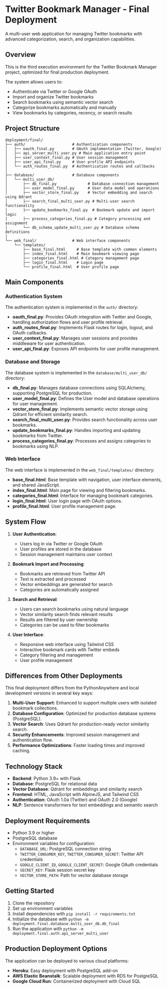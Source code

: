 # Twitter Bookmark Manager - Final Deployment

A multi-user web application for managing Twitter bookmarks with advanced categorization, search, and organization capabilities.

## Overview

This is the third execution environment for the Twitter Bookmark Manager project, optimized for final production deployment. 

The system allows users to:
- Authenticate via Twitter or Google OAuth
- Import and organize Twitter bookmarks
- Search bookmarks using semantic vector search
- Categorize bookmarks automatically and manually
- View bookmarks by categories, recency, or search results

## Project Structure

```
deployment/final/
├── auth/                     # Authentication components
│   ├── oauth_final.py        # OAuth implementation (Twitter, Google)
│   ├── api_server_multi_user.py # Main application entry point
│   ├── user_context_final.py # User session management
│   ├── user_api_final.py     # User profile API endpoints
│   └── auth_routes_final.py  # Authentication routes and callbacks
│
├── database/                 # Database components
│   └── multi_user_db/
│       ├── db_final.py              # Database connection management
│       ├── user_model_final.py      # User data model and operations
│       ├── vector_store_final.py    # Vector embedding and search using Qdrant
│       ├── search_final_multi_user.py # Multi-user search functionality
│       ├── update_bookmarks_final.py  # Bookmark update and import logic
│       ├── process_categories_final.py # Category processing and assignment
│       └── db_schema_update_multi_user.py # Database schema definitions
│
└── web_final/                # Web interface components
    └── templates/
        ├── base_final.html     # Base template with common elements
        ├── index_final.html    # Main bookmark viewing page
        ├── categories_final.html # Category management page
        ├── login_final.html    # Login page
        └── profile_final.html  # User profile page
```

## Main Components

### Authentication System

The authentication system is implemented in the `auth/` directory:

- **oauth_final.py**: Provides OAuth integration with Twitter and Google, handling authorization flows and user profile retrieval.
- **auth_routes_final.py**: Implements Flask routes for login, logout, and OAuth callbacks.
- **user_context_final.py**: Manages user sessions and provides middleware for user authentication.
- **user_api_final.py**: Exposes API endpoints for user profile management.

### Database and Storage

The database system is implemented in the `database/multi_user_db/` directory:

- **db_final.py**: Manages database connections using SQLAlchemy, supporting PostgreSQL for production.
- **user_model_final.py**: Defines the User model and database operations for user management.
- **vector_store_final.py**: Implements semantic vector storage using Qdrant for efficient similarity search.
- **search_final_multi_user.py**: Provides search functionality across user bookmarks.
- **update_bookmarks_final.py**: Handles importing and updating bookmarks from Twitter.
- **process_categories_final.py**: Processes and assigns categories to bookmarks using NLP.

### Web Interface

The web interface is implemented in the `web_final/templates/` directory:

- **base_final.html**: Base template with navigation, user interface elements, and shared JavaScript.
- **index_final.html**: Main page for viewing and filtering bookmarks.
- **categories_final.html**: Interface for managing bookmark categories.
- **login_final.html**: User login page with OAuth options.
- **profile_final.html**: User profile management page.

## System Flow

1. **User Authentication**:
   - Users log in via Twitter or Google OAuth
   - User profiles are stored in the database
   - Session management maintains user context

2. **Bookmark Import and Processing**:
   - Bookmarks are retrieved from Twitter API
   - Text is extracted and processed
   - Vector embeddings are generated for search
   - Categories are automatically assigned

3. **Search and Retrieval**:
   - Users can search bookmarks using natural language
   - Vector similarity search finds relevant results
   - Results are filtered by user ownership
   - Categories can be used to filter bookmarks

4. **User Interface**:
   - Responsive web interface using Tailwind CSS
   - Interactive bookmark cards with Twitter embeds
   - Category filtering and management
   - User profile management

## Differences from Other Deployments

This final deployment differs from the PythonAnywhere and local development versions in several key ways:

1. **Multi-User Support**: Enhanced to support multiple users with isolated bookmark collections.
2. **Database Configuration**: Optimized for production database systems (PostgreSQL).
3. **Vector Search**: Uses Qdrant for production-ready vector similarity search.
4. **Security Enhancements**: Improved session management and authentication flow.
5. **Performance Optimizations**: Faster loading times and improved caching.

## Technology Stack

- **Backend**: Python 3.9+ with Flask
- **Database**: PostgreSQL for relational data
- **Vector Database**: Qdrant for embeddings and similarity search
- **Frontend**: HTML, JavaScript with AlpineJS, and Tailwind CSS
- **Authentication**: OAuth 1.0a (Twitter) and OAuth 2.0 (Google)
- **NLP**: Sentence transformers for text embeddings and semantic search

## Deployment Requirements

- Python 3.9 or higher
- PostgreSQL database
- Environment variables for configuration:
  - `DATABASE_URL`: PostgreSQL connection string
  - `TWITTER_CONSUMER_KEY`, `TWITTER_CONSUMER_SECRET`: Twitter API credentials
  - `GOOGLE_CLIENT_ID`, `GOOGLE_CLIENT_SECRET`: Google OAuth credentials
  - `SECRET_KEY`: Flask session secret key
  - `VECTOR_STORE_PATH`: Path for vector database storage

## Getting Started

1. Clone the repository
2. Set up environment variables
3. Install dependencies with `pip install -r requirements.txt`
4. Initialize the database with `python -m deployment.final.database.multi_user_db.db_final`
5. Run the application with `python -m deployment.final.auth.api_server_multi_user`

## Production Deployment Options

The application can be deployed to various cloud platforms:

- **Heroku**: Easy deployment with PostgreSQL add-on
- **AWS Elastic Beanstalk**: Scalable deployment with RDS for PostgreSQL
- **Google Cloud Run**: Containerized deployment with Cloud SQL 